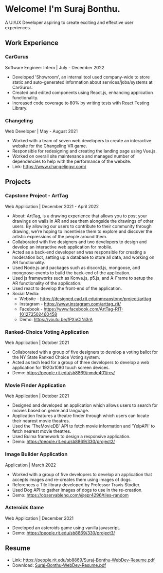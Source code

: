 # Welcome! I'm Suraj Bonthu. 
A UI/UX Developer aspiring to create exciting and effective user experiences.

## Work Experience
### CarGurus
Software Engineer Intern | July - December 2022
- Developed 'Showroom', an internal tool used company-wide to store static and auto-generated information about services/jobs/systems at CarGurus.
- Created and edited components using React.js, enhancing application functionality.
- Increased code coverage to 80% by writing tests with React Testing Library.

### Changeling
Web Developer | May - August 2021
- Worked with a team of seven web developers to create an interactive website for the Changeling VR game.
- Responsible for redesigning and creating the landing page using Vue.js.
- Worked on overall site maintenance and managed number of dependencies to help with the performance of the website.
- Link: https://www.changelingvr.com/


## Projects

### Capstone Project - ArtTag
Web Application | December 2021 - April 2022
- About: ArtTag, is a drawing experience that allows you to post your drawings on walls in AR and see them alongside the drawings of other users. By allowing our users to contribute to their community through drawing, we're hoping to incentivise them to explore and discover the artistic expressions of the people around them.
- Collaborated with five designers and two developers to design and develop an interactive web application for mobile.
- Acted as a back-end developer and was responsible for creating a moderation bot, setting up a database to store all data, and working on AR functionality.
- Used Node.js and packages such as discord.js, mongoose, and mongoose-events to build the back-end of the application.
- Used js frameworks such as Konva.js, p5.js, and A-Frame to setup the AR functionality of the application.
- Used react to develop the front-end of the application.
- Social Media:
  - Website - https://designed.cad.rit.edu/nmcapstone/project/arttag 
  - Instagram - https://www.instagram.com/arttag_rit/
  - Facebook - https://www.facebook.com/ArtTag-RIT-101273502460458
  - Demo: https://youtu.be/fPXnCINi3rA

### Ranked-Choice Voting Application
Web Application | October 2021
- Collaborated with a group of five designers to develop a voting ballot for the NY State Ranked Choice Voting system.
- Acted as tech lead for a group of three developers to develop a web application for 1920x1080 touch screen devices.
- Demo: https://people.rit.edu/sb8869/nmde401/rcv/

### Movie Finder Application
Web Application | October 2021
- Designed and developed an application which allows users to search for movies based on genre and language.
- Application features a theatre finder through which users can locate their nearest movie theatres.
- Used the 'TheMovieDB' API to fetch movie information and 'YelpAPI' to fetch nearest movie theatres.
- Used Bulma framework to design a responsive application.
- Demo: https://people.rit.edu/sb8869/330/project2/

### Image Builder Application
Application | March 2022
- Worked with a group of five developers to develop an application that accepts images and re-creates them using images of dogs.
- References a Tile library developed by Professor Travis Stodter. 
- Used Dog API to gather images of dogs to use in the re-creation.
- Demo: https://observablehq.com/@epr4296/tiles-random

### Asteroids Game
Web Application | December 2021
- Developed an asteroids game using vanilla javascript.
- Demo: https://people.rit.edu/sb8869/330/project3/

## Resume
- Link: https://people.rit.edu/sb8869/Suraj-Bonthu-WebDev-Resume.pdf
- Download: [Suraj-Bonthu-WebDev-Resume.pdf](https://github.com/sb8869/Suraj-Bonthu-Portfolio/files/8577414/Suraj-Bonthu-WebDev-Resume.pdf)

